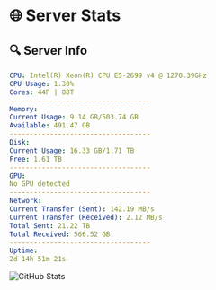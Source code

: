 # 🌐 Server Stats
## 🔍 Server Info
```yaml
CPU: Intel(R) Xeon(R) CPU E5-2699 v4 @ 1270.39GHz
CPU Usage: 1.30%
Cores: 44P | 88T
-----------------------------------
Memory:
Current Usage: 9.14 GB/503.74 GB
Available: 491.47 GB
-----------------------------------
Disk:
Current Usage: 16.33 GB/1.71 TB
Free: 1.61 TB
-----------------------------------
GPU:
No GPU detected
-----------------------------------
Network:
Current Transfer (Sent): 142.19 MB/s
Current Transfer (Received): 2.12 MB/s
Total Sent: 21.22 TB
Total Received: 566.52 GB
-----------------------------------
Uptime:
2d 14h 51m 21s
```
![GitHub Stats](https://img.shields.io/badge/Updated-2025-02-10_13:34:39-blue)